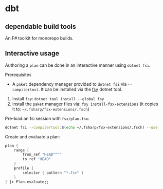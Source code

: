 # dbt
## dependable build tools

An F# toolkit for monorepo builds.


## Interactive usage

Authoring a `plan` can be done in an interactive manner using `dotnet fsi`.

Prerequisites

* A `paket` dependency manager provided to `dotnet fsi` via `--compilertool`. It can be installed via the [fsy](https://github.com/queil/fsy) dotnet tool.

1. Install `fsy`: `dotnet tool install --global fsy`
2. Install the `paket` manager files via: `fsy install-fsx-extensions` (it copies it to: `~/.fsharp/fsx-extensions/.fsch`)

Pre-load an fsi session with `fsx/plan.fsx`: 

```bash
dotnet fsi --compilertool:$(echo ~/.fsharp/fsx-extensions/.fsch) --use:./fsx/plan.fsx
```

Create and evaluate a plan:

```fsharp
plan {
    range {
        from_ref "HEAD^^^"
        to_ref "HEAD" 
    }
    profile { 
        selector { pattern "*.fsx" }
    }
} |> Plan.evaluate;;
```
